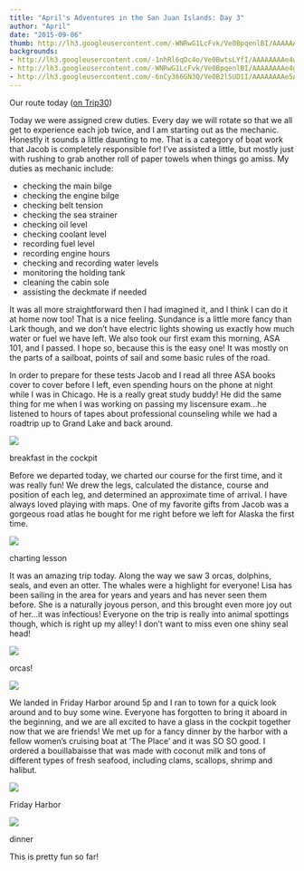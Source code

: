 ```yaml
---
title: "April's Adventures in the San Juan Islands: Day 3"
author: "April"
date: "2015-09-06"
thumb: http://lh3.googleusercontent.com/-WNRwG1LcFvk/Ve0BpqenlBI/AAAAAAAAe4g/ZvzmA5tfDF8/s1600/blogger-image-386363611.jpg
backgrounds:
- http://lh3.googleusercontent.com/-1nhRl6qDc4o/Ve0BwtsLYfI/AAAAAAAAe4w/p_2WSWOHIxY/s1600/blogger-image-743106615.jpg
- http://lh3.googleusercontent.com/-WNRwG1LcFvk/Ve0BpqenlBI/AAAAAAAAe4g/ZvzmA5tfDF8/s1600/blogger-image-386363611.jpg
- http://lh3.googleusercontent.com/-6nCy366GN3Q/Ve0B2l5UD1I/AAAAAAAAe5A/S57ZGJyuymw/s640/blogger-image--1080776102.jpg
---
```


Our route today ([on Trip30](https://www.trip30.com/trips/e0ce1150-c4d3-4388-830a-cd1e68d9702c))


Today we were assigned crew duties. Every day we will rotate so that we all get to experience each job twice, and I am starting out as the mechanic. Honestly it sounds a little daunting to me. That is a category of boat work that Jacob is completely responsible for! I’ve assisted a little, but mostly just with rushing to grab another roll of paper towels when things go amiss. My duties as mechanic include: 

- checking the main bilge
- checking the engine bilge
- checking belt tension
- checking the sea strainer
- checking oil level
- checking coolant level
- recording fuel level
- recording engine hours
- checking and recording water levels
- monitoring the holding tank
- cleaning the cabin sole
- assisting the deckmate if needed

It was all more straightforward then I had imagined it, and I think I can do it at home now too! That is a nice feeling. Sundance is a little more fancy than Lark though, and we don’t have electric lights showing us exactly how much water or fuel we have left. We also took our first exam this morning, ASA 101, and I passed. I hope so, because this is the easy one! It was mostly on the parts of a sailboat, points of sail and some basic rules of the road.  


In order to prepare for these tests Jacob and I read all three ASA books cover to cover before I left, even spending hours on the phone at night while I was in Chicago. He is a really great study buddy! He did the same thing for me when I was working on passing my liscensure exam…he listened to hours of tapes about professional counseling while we had a roadtrip up to Grand Lake and back around. 


![](http://lh3.googleusercontent.com/-WNRwG1LcFvk/Ve0BpqenlBI/AAAAAAAAe4g/ZvzmA5tfDF8/s1600/blogger-image-386363611.jpg)

breakfast in the cockpit


Before we departed today, we charted our course for the first time, and it was really fun! We drew the legs, calculated the distance, course and position of each leg, and determined an approximate time of arrival. I have always loved playing with maps. One of my favorite gifts from Jacob was a gorgeous road atlas he bought for me right before we left for Alaska the first time. 


![](http://lh3.googleusercontent.com/-1nhRl6qDc4o/Ve0BwtsLYfI/AAAAAAAAe4w/p_2WSWOHIxY/s1600/blogger-image-743106615.jpg)

charting lesson


It was an amazing trip today. Along the way we saw 3 orcas, dolphins, seals, and even an otter. The whales were a highlight for everyone! Lisa has been sailing in the area for years and years and has never seen them before. She is a naturally joyous person, and this brought even more joy out of her…it was infectious! Everyone on the trip is really into animal spottings though, which is right up my alley! I don’t want to miss even one shiny seal head!


![](http://lh3.googleusercontent.com/-oDvEuq2iqvw/Ve0B5zFkuUI/AAAAAAAAe5I/tvLe6p3Fp_k/s1600/blogger-image--102491192.jpg)

orcas!


![](http://lh3.googleusercontent.com/-29f83515BLc/Ve0BtbQsGxI/AAAAAAAAe4o/Xc0TkrusLMw/s1600/blogger-image--2085030389.jpg)


We landed in Friday Harbor around 5p and I ran to town for a quick look around and to buy some wine. Everyone has forgotten to bring it aboard in the beginning, and we are all excited to have a glass in the cockpit together now that we are friends! We met up for a fancy dinner by the harbor with a fellow women’s cruising boat at ‘The Place’ and it was SO SO good. I ordered a bouillabaisse that was made with coconut milk and tons of different types of fresh seafood, including clams, scallops, shrimp and halibut. 


![](http://lh3.googleusercontent.com/-6nCy366GN3Q/Ve0B2l5UD1I/AAAAAAAAe5A/S57ZGJyuymw/s640/blogger-image--1080776102.jpg)

Friday Harbor


![](http://lh3.googleusercontent.com/-_iavhH5ccYs/Ve0Bz63J78I/AAAAAAAAe44/Jib8VSXOdcM/s640/blogger-image--545921871.jpg)

dinner


This is pretty fun so far!
